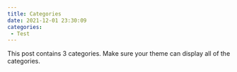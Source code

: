 ```yaml
---
title: Categories
date: 2021-12-01 23:30:09
categories:
 - Test
---
```


This post contains 3 categories. Make sure your theme can display all of the categories.
